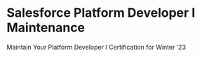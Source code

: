 # Salesforce Platform Developer I Maintenance

Maintain Your Platform Developer I Certification for Winter ’23

